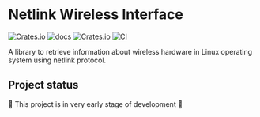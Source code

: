# Netlink Wireless Interface

[![Crates.io](https://img.shields.io/crates/v/netlink_wi)](https://crates.io/crates/netlink_wi)
[![docs](https://img.shields.io/badge/docs-netlink__wi-blue)](https://docs.rs/netlink_wi/latest/netlink_wi/)
[![Crates.io](https://img.shields.io/crates/l/uption)](./LICENSE)
[![CI](https://github.com/uption/netlink_wi/workflows/CI/badge.svg)](https://github.com/uption/netlink_wi/actions?query=workflow%3ACI)

A library to retrieve information about wireless hardware in Linux operating system using netlink protocol.

## Project status

🚧 This project is in very early stage of development 🚧
